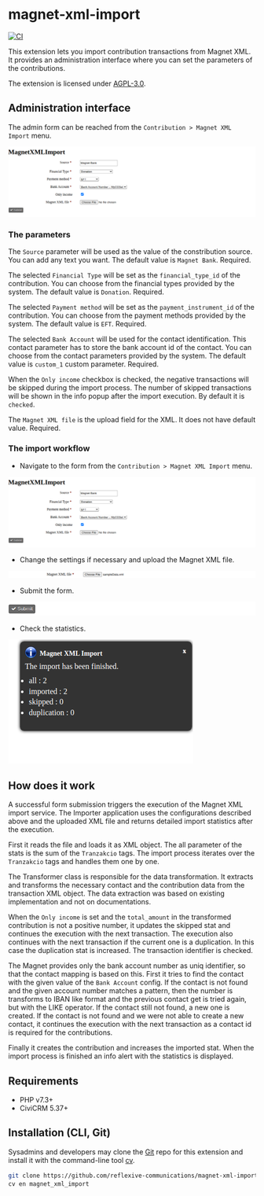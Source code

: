 # magnet-xml-import

[![CI](https://github.com/reflexive-communications/magnet-xml-import/actions/workflows/main.yml/badge.svg)](https://github.com/reflexive-communications/magnet-xml-import/actions/workflows/main.yml)

This extension lets you import contribution transactions from Magnet XML. It provides an administration interface where you can set the parameters of the contributions.

The extension is licensed under [AGPL-3.0](LICENSE.txt).

## Administration interface

The admin form can be reached from the `Contribution > Magnet XML Import` menu.

![admin form](./assets/docs/admin-form.png)

### The parameters

The `Source` parameter will be used as the value of the constribution source. You can add any text you want. The default value is `Magnet Bank`. Required.

The selected `Financial Type` will be set as the `financial_type_id` of the contribution. You can choose from the financial types provided by the system. The default value is `Donation`. Required.

The selected `Payment method` will be set as the `payment_instrument_id` of the contribution. You can choose from the payment methods provided by the system. The default value is `EFT`. Required.

The selected `Bank Account` will be used for the contact identification. This contact parameter has to store the bank account id of the contact. You can choose from the contact parameters provided by the system. The default value is `custom_1` custom parameter. Required.

When the `Only income` checkbox is checked, the negative transactions will be skipped during the import process. The number of skipped transactions will be shown in the info popup after the import execution. By default it is `checked`.

The `Magnet XML file` is the upload field for the XML. It does not have default value. Required.

### The import workflow

-   Navigate to the form from the `Contribution > Magnet XML Import` menu.

![admin form](./assets/docs/admin-form.png)

-   Change the settings if necessary and upload the Magnet XML file.

![file upload](./assets/docs/admin-xml-upload.png)

-   Submit the form.

![submit form](./assets/docs/admin-submit.png)

-   Check the statistics.

![import stats](./assets/docs/admin-import-stats.png)

## How does it work

A successful form submission triggers the execution of the Magnet XML import service. The Importer application uses the configurations described above and the uploaded XML file and returns detailed import statistics after the execution.

First it reads the file and loads it as XML object. The all parameter of the stats is the sum of the `Tranzakcio` tags. The import process iterates over the `Tranzakcio` tags and handles them one by one.

The Transformer class is responsible for the data transformation. It extracts and transforms the necessary contact and the contribution data from the transaction XML object. The data extraction was based on existing implementation and not on documentations.

When the `Only income` is set and the `total_amount` in the transformed contribution is not a positive number, it updates the skipped stat and continues the execution with the next transaction. The execution also continues with the next transaction if the current one is a duplication. In this case the duplication stat is increased. The transaction identifier is checked.

The Magnet provides only the bank account number as uniq identifier, so that the contact mapping is based on this. First it tries to find the contact with the given value of the `Bank Account` config. If the contact is not found and the given account number matches a pattern, then the number is transforms to IBAN like format and the previous contact get is tried again, but with the LIKE operator. If the contact still not found, a new one is created. If the contact is not found and we were not able to create a new contact, it continues the execution with the next transaction as a contact id is required for the contributions.

Finally it creates the contribution and increases the imported stat. When the import process is finished an info alert with the statistics is displayed.

## Requirements

-   PHP v7.3+
-   CiviCRM 5.37+

## Installation (CLI, Git)

Sysadmins and developers may clone the [Git](https://en.wikipedia.org/wiki/Git) repo for this extension and
install it with the command-line tool [cv](https://github.com/civicrm/cv).

```bash
git clone https://github.com/reflexive-communications/magnet-xml-import.git
cv en magnet_xml_import
```

